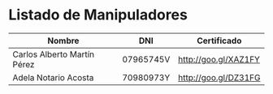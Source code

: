 # Listado de Manipuladores

| Nombre | DNI | Certificado |
| -- | -- | -- |
| Carlos Alberto Martín Pérez | 07965745V | http://goo.gl/XAZ1FY |
| Adela Notario Acosta | 70980973Y | http://goo.gl/DZ31FG |
